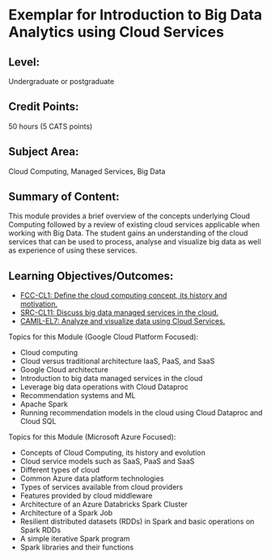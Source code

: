# Exemplar for Introduction to Big Data Analytics using Cloud Services

## Level: 
Undergraduate or postgraduate

## Credit Points: 
50 hours (5 CATS points)

## Subject Area: 
Cloud Computing, Managed Services, Big Data 

## Summary of Content: 
This module provides a brief overview of the concepts 
underlying Cloud Computing followed by a review of existing cloud services 
applicable when working with Big Data. The student gains an understanding 
of the cloud services that can be used to process, analyse and visualize 
big data as well as experience of using these services.

## Learning Objectives/Outcomes:

* [FCC-CL1: Define the cloud computing concept, its history and motivation.](../KAs/LOs/FCC-CL1.md)
* [SRC-CL11: Discuss big data managed services in the cloud.](../KAs/LOs/SRC-CL11.md)
* [CAMIL-EL7: Analyze and visualize data using Cloud Services.](../KAs/LOs/CAMIL-EL7.md)

Topics for this Module (Google Cloud Platform Focused):

* Cloud computing 
* Cloud versus traditional architecture IaaS, PaaS, and SaaS 
* Google Cloud architecture
* Introduction to big data managed services in the cloud
* Leverage big data operations with Cloud Dataproc
* Recommendation systems and ML
* Apache Spark 
* Running recommendation models in the cloud using Cloud Dataproc and Cloud SQL

Topics for this Module (Microsoft Azure Focused):

* Concepts of Cloud Computing, its history and evolution
* Cloud service models such as SaaS, PaaS and SaaS
* Different types of cloud 
* Common Azure data platform technologies 
* Types of services available from cloud providers 
* Features provided by cloud middleware 
* Architecture of an Azure Databricks Spark Cluster
* Architecture of a Spark Job
* Resilient distributed datasets (RDDs) in Spark and basic operations on Spark RDDs
* A simple iterative Spark program
* Spark libraries and their functions

